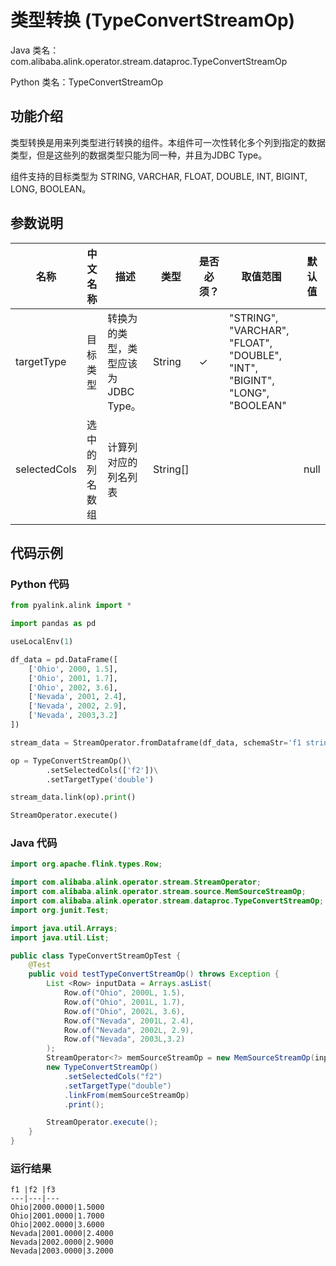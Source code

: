# 类型转换 (TypeConvertStreamOp)
Java 类名：com.alibaba.alink.operator.stream.dataproc.TypeConvertStreamOp

Python 类名：TypeConvertStreamOp


## 功能介绍
类型转换是用来列类型进行转换的组件。本组件可一次性转化多个列到指定的数据类型，但是这些列的数据类型只能为同一种，并且为JDBC Type。

组件支持的目标类型为 STRING, VARCHAR, FLOAT, DOUBLE, INT, BIGINT, LONG, BOOLEAN。

## 参数说明

| 名称 | 中文名称 | 描述 | 类型 | 是否必须？ | 取值范围 | 默认值 |
| --- | --- | --- | --- | --- | --- | --- |
| targetType | 目标类型 | 转换为的类型，类型应该为JDBC Type。 | String | ✓ | "STRING", "VARCHAR", "FLOAT", "DOUBLE", "INT", "BIGINT", "LONG", "BOOLEAN" |  |
| selectedCols | 选中的列名数组 | 计算列对应的列名列表 | String[] |  |  | null |



## 代码示例
### Python 代码
```python
from pyalink.alink import *

import pandas as pd

useLocalEnv(1)

df_data = pd.DataFrame([
    ['Ohio', 2000, 1.5],
    ['Ohio', 2001, 1.7],
    ['Ohio', 2002, 3.6],
    ['Nevada', 2001, 2.4],
    ['Nevada', 2002, 2.9],
    ['Nevada', 2003,3.2]
])

stream_data = StreamOperator.fromDataframe(df_data, schemaStr='f1 string, f2 bigint, f3 double')

op = TypeConvertStreamOp()\
        .setSelectedCols(['f2'])\
        .setTargetType('double')

stream_data.link(op).print()

StreamOperator.execute()

```

### Java 代码
```java
import org.apache.flink.types.Row;

import com.alibaba.alink.operator.stream.StreamOperator;
import com.alibaba.alink.operator.stream.source.MemSourceStreamOp;
import com.alibaba.alink.operator.stream.dataproc.TypeConvertStreamOp;
import org.junit.Test;

import java.util.Arrays;
import java.util.List;

public class TypeConvertStreamOpTest {
	@Test
	public void testTypeConvertStreamOp() throws Exception {
		List <Row> inputData = Arrays.asList(
			Row.of("Ohio", 2000L, 1.5),
			Row.of("Ohio", 2001L, 1.7),
			Row.of("Ohio", 2002L, 3.6),
			Row.of("Nevada", 2001L, 2.4),
			Row.of("Nevada", 2002L, 2.9),
			Row.of("Nevada", 2003L,3.2)
		);
		StreamOperator<?> memSourceStreamOp = new MemSourceStreamOp(inputData, "f1 string, f2 bigint, f3 double");
		new TypeConvertStreamOp()
			.setSelectedCols("f2")
			.setTargetType("double")
			.linkFrom(memSourceStreamOp)
			.print();

		StreamOperator.execute();
	}
}
```

### 运行结果

```
f1 |f2 |f3 
---|---|---
Ohio|2000.0000|1.5000
Ohio|2001.0000|1.7000
Ohio|2002.0000|3.6000
Nevada|2001.0000|2.4000
Nevada|2002.0000|2.9000
Nevada|2003.0000|3.2000
```
